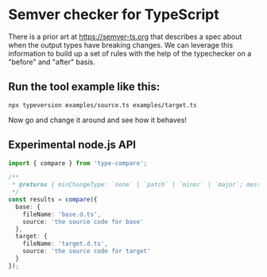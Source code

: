 # Semver checker for TypeScript

There is a prior art at https://semver-ts.org that describes a spec about when the output types have breaking changes. We can leverage this information to build up a set of rules with the help of the typechecker on a "before" and "after" basis.

## Run the tool example like this:

`npx typeversion examples/source.ts examples/target.ts`

Now go and change it around and see how it behaves!

## Experimental node.js API

```ts
import { compare } from 'type-compare';

/**
 * @returns { minChangeType: `none` | `patch` | `minor` | `major`; messages: string[]; }
 */
const results = compare({
  base: {
    fileName: 'base.d.ts',
    source: 'the source code for base'
  },
  target: {
    fileName: 'target.d.ts',
    source: 'the source code for target'
  }
});
```